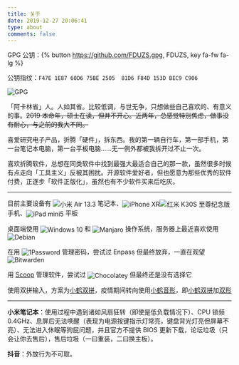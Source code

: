 ```yaml
---
title: 关于
date: 2019-12-27 20:06:41
type: about
comments: false
---
```


GPG 公钥：{% button https://github.com/FDUZS.gpg, FDUZS, key fa-fw fa-lg %}

公钥指纹：`F47E 1E87 60D6 75BE 2505  81D6 F84D 153D BEC9 C906`

![GPG](https://upyun.iamzs.top/2002/GPG.png)

「阿卡林省」人。人如其省。比较低调，与世无争，只想做些自己喜欢的、有意义的事。~~2019 本命年，硕士在读，但并不开心。近两年，总感觉特别焦虑，做事没有耐心，与之前的我大不同。~~

喜爱研究电子产品，折腾「硬件」，拆东西。我的第一辆自行车，第一部手机，第一台笔记本电脑，第一台平板电脑……无一例外都被我拆开过不止一次。

喜欢折腾软件，总想在同类软件中找到最强大最适合自己的那一款，虽然很多时候有点走向「工具主义」反被其困扰。开源软件爱好者，但也愿意为那些优秀的软件付费，正逐步「软件正版化」，虽然也有不少软件买来后吃灰。

<!-- 编程爱好者，正考虑将其作为一份职业。 -->

***

目前主要设备有 <img src="https://img.shields.io/static/v1?label=小米&logo=Xiaomi&message=Air-13.3&color=FA6709&style=flat-square" alt="小米 Air 13.3" style="display: inline; margin-bottom: 0px; vertical-align: middle;" /> 笔记本、<img src="https://img.shields.io/static/v1?label=Apple&logo=Apple&message=iPhone-XR&color=999999&style=flat-square" alt="iPhone XR" style="display: inline; margin-bottom: 0px; vertical-align: middle;" /><img src="https://img.shields.io/static/v1?label=红米&logo=Xiaomi&message=K30S-Ultra&color=FA6709&style=flat-square" alt="红米 K30S 至尊纪念版" style="display: inline; margin-bottom: 0px; vertical-align: middle;" /> 手机、<img src="https://img.shields.io/static/v1?label=Apple&logo=Apple&message=iPad-mini5&color=999999&style=flat-square" alt="iPad mini5" style="display: inline; margin-bottom: 0px; vertical-align: middle;" /> 平板

桌面端使用 <img src="https://img.shields.io/static/v1?label=Microsoft&logo=Microsoft&message=Windows-10&color=0078D6&style=flat-square" alt="Windows 10" style="display: inline; margin-bottom: 0px; vertical-align: middle;" /> 和 <img src="https://img.shields.io/static/v1?label=Linux&logo=Linux&message=Manjaro&color=35BF5C&style=flat-square" alt="Manjaro" style="display: inline; margin-bottom: 0px; vertical-align: middle;" /> 操作系统，服务器上最近喜欢使用 <img src="https://img.shields.io/static/v1?label=Linux&logo=Linux&message=Debian&color=A81D33&style=flat-square" alt="Debian" style="display: inline; margin-bottom: 0px; vertical-align: middle;" />

在用 <img src="https://img.shields.io/static/v1?label=1Password&logo=1Password&message=Individual-Plan&color=0094F5&style=flat-square" alt="1Password" style="display: inline; margin-bottom: 0px; vertical-align: middle;" /> 管理密码，尝试过 Enpass 但最终放弃，一直在观望 <img src="https://img.shields.io/static/v1?label=Bitwarden&logo=Bitwarden&message=Premium&color=175DDC&style=flat-square" alt="Bitwarden" style="display: inline; margin-bottom: 0px; vertical-align: middle;" />

用 [Scoop](https://www.iamzs.top/archives/scoop-guidebook.html) 管理软件，尝试过 <img src="https://img.shields.io/static/v1?label=Chocolatey&logo=Chocolatey&message=The-Package-Manager-for-Windows&color=80B5E3&style=flat-square" alt="Chocolatey" style="display: inline; margin-bottom: 0px; vertical-align: middle;" /> 但最终还是没有选择它

使用双拼输入，方案为[小鹤双拼](https://www.iamzs.top/archives/xnheulpb.html)，疫情期间转向使用[小鹤音形](https://flypy.com)，即[小鹤双拼](https://flypy.com/pin.html)加[双形](https://flypy.com/xing.html)

***

**小米笔记本**：使用过程中遇到诸如风扇狂转（即使是低负载情况下）、CPU 锁频 0.4GHz、息屏后无法唤醒（表现为电源按键指示灯常亮，键盘背光灯亮但屏幕不亮）、无法进入休眠等狗屁问题，并且官方不提供 BIOS 更新下载，论坛垃圾（只会让你去售后），售后垃圾（一曰重装，二曰换主板）。

**抖音**：外放行为不可取。
